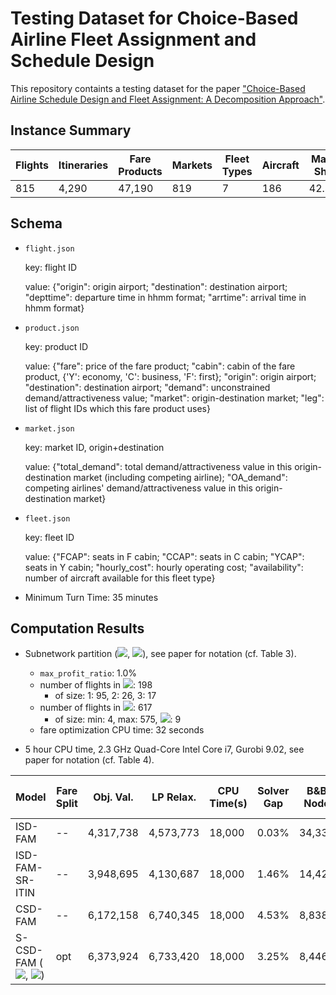 # Testing Dataset for Choice-Based Airline Fleet Assignment and Schedule Design
This repository containts a testing dataset for the paper ["Choice-Based Airline Schedule Design and Fleet Assignment: A Decomposition Approach"](https://papers.ssrn.com/sol3/papers.cfm?abstract_id=3513164).

## Instance Summary

Flights | Itineraries | Fare Products | Markets | Fleet Types | Aircraft | Market Share
------------ | ------------- | ------------- | ------------- | ------------- | ------------- | ------------- 
815 | 4,290 | 47,190 | 819 | 7 | 186 | 42.36%

## Schema

- `flight.json`
  
  key: flight ID
  
  value:
  {"origin": origin airport;
  "destination": destination airport;
  "depttime": departure time in hhmm format;
  "arrtime": arrival time in hhmm format}
  
- `product.json`

  key: product ID
  
  value:
  {"fare": price of the fare product;
  "cabin": cabin of the fare product, {'Y': economy, 'C': business, 'F': first};
  "origin": origin airport;
  "destination": destination airport;
  "demand": unconstrained demand/attractiveness value;
  "market": origin-destination market;
  "leg": list of flight IDs which this fare product uses}
  
- `market.json`

  key: market ID, origin+destination
  
  value:
  {"total_demand": total demand/attractiveness value in this origin-destination market (including competing airline);
   "OA_demand": competing airlines' demand/attractiveness value in this origin-destination market}
   
- `fleet.json`

  key: fleet ID
  
  value:
  {"FCAP": seats in F cabin; 
   "CCAP": seats in C cabin; 
   "YCAP": seats in Y cabin;
   "hourly_cost": hourly operating cost;
   "availability": number of aircraft available for this fleet type}
  
- Minimum Turn Time: 35 minutes
  
## Computation Results

- Subnetwork partition (<img src="https://render.githubusercontent.com/render/math?math=\Pi_c">, <img src="https://render.githubusercontent.com/render/math?math=\Pi_t">), see paper for notation (cf. Table 3).

  - ``max_profit_ratio``: 1.0%
  - number of flights in <img src="https://render.githubusercontent.com/render/math?math=\Pi_c">: 198
    - of size: 1: 95, 2: 26, 3: 17
  - number of flights in <img src="https://render.githubusercontent.com/render/math?math=\Pi_t">: 617
    - of size: min: 4, max: 575, <img src="https://render.githubusercontent.com/render/math?math=|\Pi_t|">: 9
  - fare optimization CPU time: 32 seconds

- 5 hour CPU time, 2.3 GHz Quad-Core Intel Core i7, Gurobi 9.02, see paper for notation (cf. Table 4).

Model | Fare Split | Obj. Val. | LP Relax. | CPU Time(s) | Solver Gap | B&B Node | Profit | Annual Profit Improvement (Million)
------------ | ------------- | ------------- | ------------- | ------------- | ------------- | ------------- | ------------- | ------------- 
ISD-FAM | -- | 4,317,738 | 4,573,773 | 18,000 | 0.03% |  34,336 | 6,157,037 | 0
ISD-FAM-SR-ITIN | -- | 3,948,695 | 4,130,687 | 18,000 | 1.46% |  14,427 | 6,080,153 | (28.06)
CSD-FAM | -- | 6,172,158 | 6,740,345 | 18,000 | 4.53% |  8,838 | 6,172,158 | 5.52
S-CSD-FAM (<img src="https://render.githubusercontent.com/render/math?math=\Pi_c">, <img src="https://render.githubusercontent.com/render/math?math=\Pi_t">) | opt | 6,373,924 | 6,733,420 | 18,000 | 3.25% |  8,446 | 6,235,549 | 28.67
